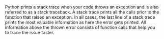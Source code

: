 Python prints a stack trace when your code throws an exception and is  also referred to as a stack traceback. A stack trace prints all the calls prior to the function that raised an exception. In all cases, the last line of a stack trace prints the most valuable information as here the error gets printed. All information above the thrown error consists of function calls that help you to trace the issue faster.
